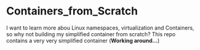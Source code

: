 # Containers_from_Scratch

I want to learn more abou Linux namespaces, virtualization and Containers, so why not building my simplified container from scratch? This repo contains a very very simplified container (**Working around...**)